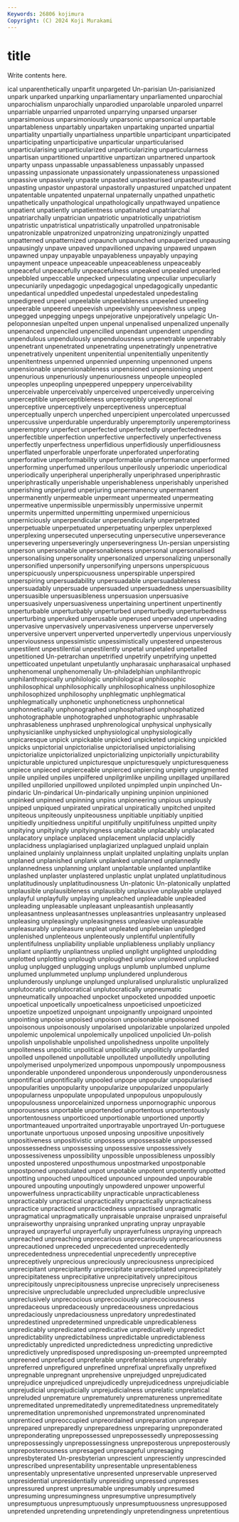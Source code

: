 ```yaml
---
Keywords: 26806 kojimura
Copyright: (C) 2024 Koji Murakami
---
```


# title

Write contents here.



ical unparenthetically unparfit unpargeted Un-parisian Un-parisianized unpark unparked
unparking unparliamentary unparliamented unparochial unparochialism unparochially unparodied unparolable unparoled unparrel
unparriable unparried unparroted unparrying unparsed unparser unparsimonious unparsimoniously unparsonic unparsonical
unpartable unpartableness unpartably unpartaken unpartaking unparted unpartial unpartiality unpartially unpartialness
unpartible unparticipant unparticipated unparticipating unparticipative unparticular unparticularised unparticularising unparticularized unparticularizing
unparticularness unpartisan unpartitioned unpartitive unpartizan unpartnered unpartook unparty unpass unpassable
unpassableness unpassably unpassed unpassing unpassionate unpassionately unpassionateness unpassioned unpassive unpassively
unpaste unpasted unpasteurised unpasteurized unpasting unpastor unpastoral unpastorally unpastured unpatched
unpatent unpatentable unpatented unpaternal unpaternally unpathed unpathetic unpathetically unpathological unpathologically
unpathwayed unpatience unpatient unpatiently unpatientness unpatinated unpatriarchal unpatriarchally unpatrician unpatriotic
unpatriotically unpatriotism unpatristic unpatristical unpatristically unpatrolled unpatronisable unpatronizable unpatronized unpatronizing
unpatronizingly unpatted unpatterned unpatternized unpaunch unpaunched unpauperized unpausing unpausingly unpave
unpaved unpavilioned unpaving unpawed unpawn unpawned unpay unpayable unpayableness unpayably
unpaying unpayment unpeace unpeaceable unpeaceableness unpeaceably unpeaceful unpeacefully unpeacefulness unpeaked
unpealed unpearled unpebbled unpeccable unpecked unpeculating unpeculiar unpeculiarly unpecuniarily unpedagogic
unpedagogical unpedagogically unpedantic unpedantical unpeddled unpedestal unpedestaled unpedestaling unpedigreed unpeel
unpeelable unpeelableness unpeeled unpeeling unpeerable unpeered unpeevish unpeevishly unpeevishness unpeg
unpegged unpegging unpegs unpejorative unpejoratively unpelagic Un-peloponnesian unpelted unpen unpenal
unpenalised unpenalized unpenally unpenanced unpenciled unpencilled unpendant unpendent unpending unpendulous
unpendulously unpendulousness unpenetrable unpenetrably unpenetrant unpenetrated unpenetrating unpenetratingly unpenetrative unpenetratively
unpenitent unpenitential unpenitentially unpenitently unpenitentness unpenned unpennied unpenning unpennoned unpens
unpensionable unpensionableness unpensioned unpensioning unpent unpenurious unpenuriously unpenuriousness unpeople unpeopled
unpeoples unpeopling unpeppered unpeppery unperceivability unperceivable unperceivably unperceived unperceivedly unperceiving
unperceptible unperceptibleness unperceptibly unperceptional unperceptive unperceptively unperceptiveness unperceptual unperceptually unperch
unperched unpercipient unpercolated unpercussed unpercussive unperdurable unperdurably unperemptorily unperemptoriness unperemptory
unperfect unperfected unperfectedly unperfectedness unperfectible unperfection unperfective unperfectively unperfectiveness unperfectly
unperfectness unperfidious unperfidiously unperfidiousness unperflated unperforable unperforate unperforated unperforating unperforative
unperformability unperformable unperformance unperformed unperforming unperfumed unperilous unperilously unperiodic unperiodical
unperiodically unperipheral unperipherally unperiphrased unperiphrastic unperiphrastically unperishable unperishableness unperishably unperished
unperishing unperjured unperjuring unpermanency unpermanent unpermanently unpermeable unpermeant unpermeated unpermeating
unpermeative unpermissible unpermissibly unpermissive unpermit unpermits unpermitted unpermitting unpermixed unpernicious
unperniciously unperpendicular unperpendicularly unperpetrated unperpetuable unperpetuated unperpetuating unperplex unperplexed unperplexing
unpersecuted unpersecuting unpersecutive unperseverance unpersevering unperseveringly unperseveringness Un-persian unpersisting unperson
unpersonable unpersonableness unpersonal unpersonalised unpersonalising unpersonality unpersonalized unpersonalizing unpersonally unpersonified
unpersonify unpersonifying unpersons unperspicuous unperspicuously unperspicuousness unperspirable unperspired unperspiring unpersuadability
unpersuadable unpersuadableness unpersuadably unpersuade unpersuaded unpersuadedness unpersuasibility unpersuasible unpersuasibleness unpersuasion
unpersuasive unpersuasively unpersuasiveness unpertaining unpertinent unpertinently unperturbable unperturbably unperturbed unperturbedly
unperturbedness unperturbing unperuked unperusable unperused unpervaded unpervading unpervasive unpervasively unpervasiveness
unperverse unperversely unperversive unpervert unperverted unpervertedly unpervious unperviously unperviousness unpessimistic
unpessimistically unpestered unpesterous unpestilent unpestilential unpestilently unpetal unpetaled unpetalled unpetitioned
Un-petrarchan unpetrified unpetrify unpetrifying unpetted unpetticoated unpetulant unpetulantly unpharasaic unpharasaical
unphased unphenomenal unphenomenally Un-philadelphian unphilanthropic unphilanthropically unphilologic unphilological unphilosophic unphilosophical
unphilosophically unphilosophicalness unphilosophize unphilosophized unphilosophy unphlegmatic unphlegmatical unphlegmatically unphonetic unphoneticness
unphonnetical unphonnetically unphonographed unphosphatised unphosphatized unphotographable unphotographed unphotographic unphrasable unphrasableness
unphrased unphrenological unphysical unphysically unphysicianlike unphysicked unphysiological unphysiologically unpicaresque unpick
unpickable unpicked unpicketed unpicking unpickled unpicks unpictorial unpictorialise unpictorialised unpictorialising
unpictorialize unpictorialized unpictorializing unpictorially unpicturability unpicturable unpictured unpicturesque unpicturesquely unpicturesqueness
unpiece unpieced unpierceable unpierced unpiercing unpiety unpigmented unpile unpiled unpiles
unpilfered unpilgrimlike unpiling unpillaged unpillared unpilled unpilloried unpillowed unpiloted unpimpled
unpin unpinched Un-pindaric Un-pindarical Un-pindarically unpining unpinion unpinioned unpinked unpinned
unpinning unpins unpioneering unpious unpiously unpiped unpiqued unpirated unpiratical unpiratically
unpitched unpited unpiteous unpiteously unpiteousness unpitiable unpitiably unpitied unpitiedly unpitiedness
unpitiful unpitifully unpitifulness unpitted unpity unpitying unpityingly unpityingness unplacable unplacably
unplacated unplacatory unplace unplaced unplacement unplacid unplacidly unplacidness unplagiarised unplagiarized
unplagued unplaid unplain unplained unplainly unplainness unplait unplaited unplaiting unplaits
unplan unplaned unplanished unplank unplanked unplanned unplannedly unplannedness unplanning unplant
unplantable unplanted unplantlike unplashed unplaster unplastered unplastic unplat unplated unplatitudinous
unplatitudinously unplatitudinousness Un-platonic Un-platonically unplatted unplausible unplausibleness unplausibly unplausive unplayable
unplayed unplayful unplayfully unplaying unpleached unpleadable unpleaded unpleading unpleasable unpleasant
unpleasantish unpleasantly unpleasantness unpleasantnesses unpleasantries unpleasantry unpleased unpleasing unpleasingly unpleasingness
unpleasive unpleasurable unpleasurably unpleasure unpleat unpleated unplebeian unpledged unplenished unplenteous
unplenteously unplentiful unplentifully unplentifulness unpliability unpliable unpliableness unpliably unpliancy unpliant
unpliantly unpliantness unplied unplight unplighted unplodding unplotted unplotting unplough unploughed
unplow unplowed unplucked unplug unplugged unplugging unplugs unplumb unplumbed unplume
unplumed unplummeted unplump unplundered unplunderous unplunderously unplunge unplunged unpluralised unpluralistic
unpluralized unplutocratic unplutocratical unplutocratically unpneumatic unpneumatically unpoached unpocket unpocketed unpodded
unpoetic unpoetical unpoetically unpoeticalness unpoeticised unpoeticized unpoetize unpoetized unpoignant unpoignantly
unpoignard unpointed unpointing unpoise unpoised unpoison unpoisonable unpoisoned unpoisonous unpoisonously
unpolarised unpolarizable unpolarized unpoled unpolemic unpolemical unpolemically unpoliced unpolicied Un-polish
unpolish unpolishable unpolished unpolishedness unpolite unpolitely unpoliteness unpolitic unpolitical unpolitically
unpoliticly unpollarded unpolled unpollened unpollutable unpolluted unpollutedly unpolluting unpolymerised unpolymerized
unpompous unpompously unpompousness unponderable unpondered unponderous unponderously unponderousness unpontifical unpontifically
unpooled unpope unpopular unpopularised unpopularities unpopularity unpopularize unpopularized unpopularly unpopularness
unpopulate unpopulated unpopulous unpopulously unpopulousness unporcelainized unporness unpornographic unporous unporousness
unportable unportended unportentous unportentously unportentousness unporticoed unportionable unportioned unportly unportmanteaued
unportraited unportrayable unportrayed Un-portuguese unportunate unportuous unposed unposing unpositive unpositively
unpositiveness unpositivistic unpossess unpossessable unpossessed unpossessedness unpossessing unpossessive unpossessively unpossessiveness
unpossibility unpossible unpossibleness unpossibly unposted unpostered unposthumous unpostmarked unpostponable unpostponed
unpostulated unpot unpotable unpotent unpotently unpotted unpotting unpouched unpoulticed unpounced
unpounded unpourable unpoured unpouting unpoutingly unpowdered unpower unpowerful unpowerfulness unpracticability
unpracticable unpracticableness unpracticably unpractical unpracticality unpractically unpracticalness unpractice unpracticed unpracticedness
unpractised unpragmatic unpragmatical unpragmatically unpraisable unpraise unpraised unpraiseful unpraiseworthy unpraising
unpranked unprating unpray unprayable unprayed unprayerful unprayerfully unprayerfulness unpraying unpreach
unpreached unpreaching unprecarious unprecariously unprecariousness unprecautioned unpreceded unprecedented unprecedentedly unprecedentedness
unprecedential unprecedently unpreceptive unpreceptively unprecious unpreciously unpreciousness unprecipiced unprecipitant unprecipitantly
unprecipitate unprecipitated unprecipitately unprecipitateness unprecipitative unprecipitatively unprecipitous unprecipitously unprecipitousness unprecise
unprecisely unpreciseness unprecisive unprecludable unprecluded unprecludible unpreclusive unpreclusively unprecocious unprecociously
unprecociousness unpredaceous unpredaceously unpredaceousness unpredacious unpredaciously unpredaciousness unpredatory unpredestinated unpredestined
unpredetermined unpredicable unpredicableness unpredicably unpredicated unpredicative unpredicatively unpredict unpredictability unpredictabilness
unpredictable unpredictableness unpredictably unpredicted unpredictedness unpredicting unpredictive unpredictively unpredisposed unpredisposing
un-preempted unpreempted unpreened unprefaced unpreferable unpreferableness unpreferably unpreferred unprefigured unprefined
unprefixal unprefixally unprefixed unpregnable unpregnant unprehensive unprejudged unprejudicated unprejudice unprejudiced
unprejudicedly unprejudicedness unprejudiciable unprejudicial unprejudicially unprejudicialness unprelatic unprelatical unpreluded unpremature
unprematurely unprematureness unpremeditate unpremeditated unpremeditatedly unpremeditatedness unpremeditately unpremeditation unpremonished unpremonstrated
unprenominated unprenticed unpreoccupied unpreordained unpreparation unprepare unprepared unpreparedly unpreparedness unpreparing
unpreponderated unpreponderating unprepossessed unprepossessedly unprepossessing unprepossessingly unprepossessingness unpreposterous unpreposterously unpreposterousness
unpresaged unpresageful unpresaging unpresbyterated Un-presbyterian unprescient unpresciently unprescinded unprescribed unpresentability
unpresentable unpresentableness unpresentably unpresentative unpresented unpreservable unpreserved unpresidential unpresidentially unpresiding
unpressed unpresses unpressured unprest unpresumable unpresumably unpresumed unpresuming unpresumingness unpresumptive
unpresumptively unpresumptuous unpresumptuously unpresumptuousness unpresupposed unpretended unpretending unpretendingly unpretendingness unpretentious
